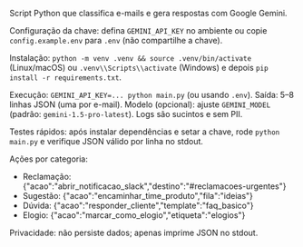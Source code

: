 Script Python que classifica e-mails e gera respostas com Google Gemini.

Configuração da chave: defina `GEMINI_API_KEY` no ambiente ou copie `config.example.env` para `.env` (não compartilhe a chave).

Instalação: `python -m venv .venv && source .venv/bin/activate` (Linux/macOS) ou `.venv\\Scripts\\activate` (Windows) e depois `pip install -r requirements.txt`.

Execução: `GEMINI_API_KEY=... python main.py` (ou usando `.env`). Saída: 5–8 linhas JSON (uma por e-mail). Modelo (opcional): ajuste `GEMINI_MODEL` (padrão: `gemini-1.5-pro-latest`). Logs são sucintos e sem PII.

Testes rápidos: após instalar dependências e setar a chave, rode `python main.py` e verifique JSON válido por linha no stdout.

Ações por categoria:
- Reclamação: {"acao":"abrir_notificacao_slack","destino":"#reclamacoes-urgentes"}
- Sugestão: {"acao":"encaminhar_time_produto","fila":"ideias"}
- Dúvida: {"acao":"responder_cliente","template":"faq_basico"}
- Elogio: {"acao":"marcar_como_elogio","etiqueta":"elogios"}

Privacidade: não persiste dados; apenas imprime JSON no stdout.

